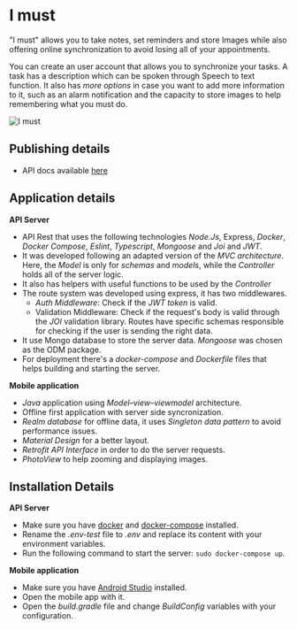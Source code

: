 # I must
"I must" allows you to take notes, set reminders and store Images while also offering online synchronization to avoid losing all of your appointments.

You can create an user account that allows you to synchronize your tasks. A task has a description which can be spoken through Speech to text function. It also has *more options* in case you want to add more information to it, such as an alarm notification and the capacity to store images to help remembering what you must do.

![I must](https://github.com/gabrielborgesdm/todo-app/blob/main/screenshots/screenshots.png)

## Publishing details
- API docs available [here](https://documenter.getpostman.com/view/6190871/TzY4eaE9 "here")

## Application details
**API Server**
- API Rest that uses the following technologies *Node.Js*, Express, *Docker*, *Docker Compose*,  *Eslint*, *Typescript*, *Mongoose* and *Joi*  and *JWT*.
- It was developed following an adapted version of the *MVC architecture*. Here, the *Model* is only for *schemas* and *models*, while the *Controller* holds all of the server logic.
- It also has helpers with useful functions to be used by the *Controller*
- The route system was developed using express, it has two middlewares.
	- *Auth Middleware*: Check if the *JWT token* is valid.
	- Validation Middleware: Check if the request's body is valid through the *JOI* validation library. Routes have specific schemas responsible for checking if the user is sending the right data.
- It use Mongo database to store the server data. *Mongoose* was chosen as the ODM package.
- For deployment there's a *docker-compose* and *Dockerfile* files that helps building and starting the server.

**Mobile application**
- *Java* application using *Model–view–viewmodel* architecture.
- Offline first application with server side syncronization.
- *Realm database* for offline data, it uses *Singleton data pattern* to avoid performance issues.
- *Material Design* for a better layout.
- *Retrofit API Interface* in order to do the server requests.
- *PhotoView* to help zooming and displaying images.

## Installation Details
**API Server**
- Make sure you have [docker](https://docs.docker.com/engine/install "docker") and [docker-compose](https://docs.docker.com/compose/install/ "docker-compose") installed.
- Rename the *.env-test* file to *.env* and replace its content with your environment variables.
- Run the following command to start the server: `sudo docker-compose up`.

**Mobile application**
- Make sure you have [Android Studio](https://developer.android.com/studio "Android Studio") installed.
- Open the mobile app with it.
- Open the *build.gradle* file and change *BuildConfig* variables with your configuration.
